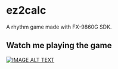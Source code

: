 # ez2calc
A rhythm game made with FX-9860G SDK.

## Watch me playing the game
[![IMAGE ALT TEXT](http://img.youtube.com/vi/rBuWiOFD17k/0.jpg)](https://www.youtube.com/watch?v=rBuWiOFD17k "Video Title")
